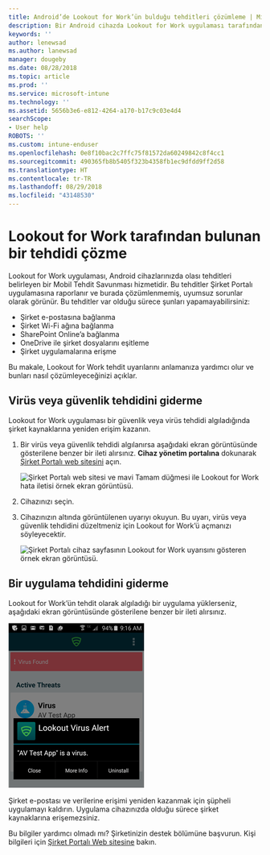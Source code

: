 ```yaml
---
title: Android’de Lookout for Work’ün bulduğu tehditleri çözümleme | Microsoft Docs
description: Bir Android cihazda Lookout for Work uygulaması tarafından bulunan bir tehdidi nasıl düzelteceğinizi öğrenin.
keywords: ''
author: lenewsad
ms.author: lanewsad
manager: dougeby
ms.date: 08/28/2018
ms.topic: article
ms.prod: ''
ms.service: microsoft-intune
ms.technology: ''
ms.assetid: 5656b3e6-e812-4264-a170-b17c9c03e4d4
searchScope:
- User help
ROBOTS: ''
ms.custom: intune-enduser
ms.openlocfilehash: 0e8f10bac2c7ffc75f81572da60249842c8f4cc1
ms.sourcegitcommit: 490365fb8b5405f323b4358fb1ec9dfdd9ff2d58
ms.translationtype: HT
ms.contentlocale: tr-TR
ms.lasthandoff: 08/29/2018
ms.locfileid: "43148530"
---
```

# <a name="resolve-a-threat-found-by-lookout-for-work"></a>Lookout for Work tarafından bulunan bir tehdidi çözme  

Lookout for Work uygulaması, Android cihazlarınızda olası tehditleri belirleyen bir Mobil Tehdit Savunması hizmetidir. Bu tehditler Şirket Portalı uygulamasına raporlanır ve burada çözümlenmemiş, uyumsuz sorunlar olarak görünür. Bu tehditler var olduğu sürece şunları yapamayabilirsiniz:

* Şirket e-postasına bağlanma
* Şirket Wi-Fi ağına bağlanma
* SharePoint Online’a bağlanma
* OneDrive ile şirket dosyalarını eşitleme
* Şirket uygulamalarına erişme

Bu makale, Lookout for Work tehdit uyarılarını anlamanıza yardımcı olur ve bunları nasıl çözümleyeceğinizi açıklar. 

## <a name="troubleshoot-virus-or-security-threat"></a>Virüs veya güvenlik tehdidini giderme  
Lookout for Work uygulaması bir güvenlik veya virüs tehdidi algıladığında şirket kaynaklarına yeniden erişim kazanın.  

1. Bir virüs veya güvenlik tehdidi algılanırsa aşağıdaki ekran görüntüsünde gösterilene benzer bir ileti alırsınız. **Cihaz yönetim portalına** dokunarak [Şirket Portalı web sitesini](https://portal.manage.microsoft.com/devices) açın.  

    ![Şirket Portalı web sitesi ve mavi Tamam düğmesi ile Lookout for Work hata iletisi örnek ekran görüntüsü.](./media/mtd-go-to-device-management-portal-android.png)

2. Cihazınızı seçin.  
3. Cihazınızın altında görüntülenen uyarıyı okuyun. Bu uyarı, virüs veya güvenlik tehdidini düzeltmeniz için Lookout for Work’ü açmanızı söyleyecektir. 

    ![Şirket Portalı cihaz sayfasının Lookout for Work uyarısını gösteren örnek ekran görüntüsü.](./media/CP-lookout-virus-banner-1808.png)  

## <a name="troubleshoot-an-app-threat"></a>Bir uygulama tehdidini giderme  

Lookout for Work’ün tehdit olarak algıladığı bir uygulama yüklerseniz, aşağıdaki ekran görüntüsünde gösterilene benzer bir ileti alırsınız.  

![Lookout for Work uygulama arabiriminde Lookout Virüs Uyarısı iletisini gösteren örnek ekran görüntüsü. Üç düğme gösterir: “Kapat”, “Daha fazla bilgi”, “Kaldır”.](./media/lookout-virus-alert-android.png)  

Şirket e-postası ve verilerine erişimi yeniden kazanmak için şüpheli uygulamayı kaldırın. Uygulama cihazınızda olduğu sürece şirket kaynaklarına erişemezsiniz.    

Bu bilgiler yardımcı olmadı mı? Şirketinizin destek bölümüne başvurun. Kişi bilgileri için [Şirket Portalı Web sitesine](https://go.microsoft.com/fwlink/?linkid=2010980) bakın.  
